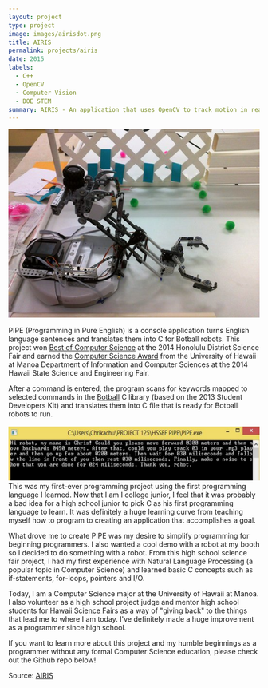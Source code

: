 ```yaml
---
layout: project
type: project
image: images/airisdot.png
title: AIRIS
permalink: projects/airis
date: 2015
labels:
  - C++
  - OpenCV
  - Computer Vision
  - DOE STEM
summary: AIRIS - An application that uses OpenCV to track motion in real-time. My collaborative project as a STEM Resource Mentor for the 2016 Honolulu District and Hawaii State Science and Engineering Fair.
---
```

<img class class="ui medium right floated rounded image" src="../images/rumba.jpg">

PIPE (Programming in Pure English) is a console application turns English language sentences and translates them into C for Botball robots. This project won [Best of Computer Science](https://www.hawaiipublicschools.org/DOE%20Forms/HDO/Science%20Fair%202014.pdf) at the 2014 Honolulu District Science Fair and earned the [Computer Science Award](http://scifair-dev.weebly.com/uploads/2/1/4/7/21471206/list_of_winners_by_district.pdf) from the University of Hawaii at Manoa Department of Information and Computer Sciences at the 2014 Hawaii State Science and Engineering Fair.

After a command is entered, the program scans for keywords mapped to selected commands in the [Botball](http://www.botball.org/) C library (based on the 2013 Student Developers Kit) and translates them into C file that is ready for Botball robots to run.
<br>
<br>
<img src="../images/PIPE1.png">
<br>
This was my first-ever programming project using the first programming language I learned. Now that I am I college junior, I feel that it was probably a bad idea for a high school junior to pick C as his first programming language to learn. It was definitely a huge learning curve from teaching myself how to program to creating an application that accomplishes a goal. 

What drove me to create PIPE was my desire to simplify programming for beginning programmers. I also wanted a cool demo with a robot at my booth so I decided to do something with a robot. From this high school science fair project, I had my first experience with Natural Language Processing (a popular topic in Computer Science) and learned basic C concepts such as if-statements, for-loops, pointers and I/O. 

Today, I am a Computer Science major at the University of Hawaii at Manoa. I also volunteer as a high school project judge and mentor high school students for [Hawaii Science Fairs](http://www.hawaiiacademyofscience.org/) as a way of "giving back" to the things that lead me to where I am today. I've definitely made a huge improvement as a programmer since high school. 

If you want to learn more about this project and my humble beginnings as a programmer without any formal Computer Science education, please check out the Github repo below! 

Source: <a href="https://github.com/chrisnguyenhi/airis"><i class="large github icon"></i>AIRIS</a>
